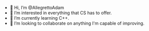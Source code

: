 - 👋 Hi, I’m @AllegrettoAdam
- 👀 I’m interested in everything that CS has to offer.
- 🌱 I’m currently learning C++.
- 💞️ I’m looking to collaborate on anything I'm capable of improving.
